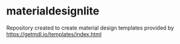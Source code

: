 # materialdesignlite
Repository created to create material design templates provided by https://getmdl.io/templates/index.html
